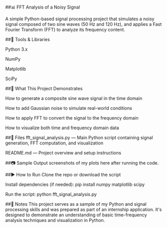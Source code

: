 ##📊 FFT Analysis of a Noisy Signal

A simple Python-based signal processing project that simulates a noisy signal composed of two sine waves (50 Hz and 120 Hz), and applies a Fast Fourier Transform (FFT) to analyze its frequency content.

##🔧 Tools & Libraries

Python 3.x

NumPy

Matplotlib

SciPy

##🧠 What This Project Demonstrates

How to generate a composite sine wave signal in the time domain

How to add Gaussian noise to simulate real-world conditions

How to apply FFT to convert the signal to the frequency domain

How to visualize both time and frequency domain data

##📁 Files
fft_signal_analysis.py — Main Python script containing signal generation, FFT computation, and visualization

README.md — Project overview and setup instructions

##📷 Sample Output
 screenshots of my plots here after running the code.

##▶️ How to Run
Clone the repo or download the script

Install dependencies (if needed):
pip install numpy matplotlib scipy

Run the script:
python fft_signal_analysis.py

##📌 Notes
This project serves as a sample of my Python and signal processing skills and was prepared as part of an internship application. It's designed to demonstrate an understanding of basic time-frequency analysis techniques and visualization in Python.
